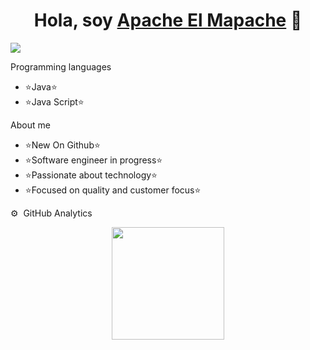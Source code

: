 <div align="center">
<h1 align="center">Hola, soy <a href="https://aristi.dev">Apache El Mapache</a> 👋</h1>
</div>
<img src =https://github.com/Apache-Mapach3/Apache-Mapach3/issues/1#issue-2527158591>


Programming languages

- ⭐Java⭐ 
- ⭐Java Script⭐ 

About me

- ⭐New On Github⭐ 
- ⭐Software engineer in progress⭐ 
- ⭐Passionate about technology⭐ 
- ⭐Focused on quality and customer focus⭐ 


⚙️ &nbsp;GitHub Analytics

<p align="center">
<a href="https://github.com/Apache-Mapach3">
  <img height="180em" src="https://github-readme-stats-eight-theta.vercel.app/api?username=Apache-Mapach3&show_icons=true&theme=algolia&include_all_commits=true&count_private=true"/>
 
</a>
</p>
